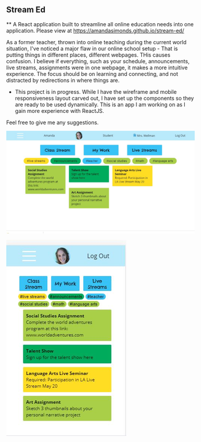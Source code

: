 ## Stream Ed

** A React application built to streamline all online education needs into one application. Please view at https://amandasimonds.github.io/stream-ed/

As a former teacher, thrown into online teaching during the current world situation, I've noticed a major flaw in our online school setup - That is putting things in different places, different webpages. THis causes confusion. I believe if everything, such as your schedule, announcements, live streams, assignments were in one webpage, it makes a more intuitive experience. The focus should be on learning and connecting, and not distracted by redirections in where things are.

- This project is in progress. While I have the wireframe and mobile responsiveness layout carved out, I have set up the components so they are ready to be used dynamically. This is an app I am working on as I gain more experience with ReactJS.

Feel free to give me any suggestions.

![](/src/assets/images/StreamEd.JPG)

![](/src/assets/images/streamedmobile.JPG)
